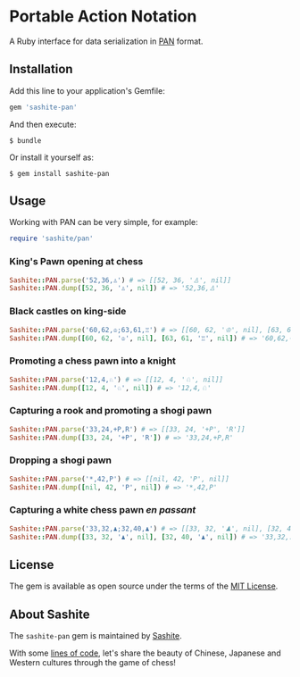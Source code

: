 # Portable Action Notation

A Ruby interface for data serialization in [PAN](https://developer.sashite.com/specs/portable-action-notation) format.

## Installation

Add this line to your application's Gemfile:

```ruby
gem 'sashite-pan'
```

And then execute:

    $ bundle

Or install it yourself as:

    $ gem install sashite-pan

## Usage

Working with PAN can be very simple, for example:

```ruby
require 'sashite/pan'
```

### King's Pawn opening at chess

```ruby
Sashite::PAN.parse('52,36,♙') # => [[52, 36, '♙', nil]]
Sashite::PAN.dump([52, 36, '♙', nil]) # => '52,36,♙'
```

### Black castles on king-side

```ruby
Sashite::PAN.parse('60,62,♔;63,61,♖') # => [[60, 62, '♔', nil], [63, 61, '♖', nil]]
Sashite::PAN.dump([60, 62, '♔', nil], [63, 61, '♖', nil]) # => '60,62,♔;63,61,♖'
```

### Promoting a chess pawn into a knight

```ruby
Sashite::PAN.parse('12,4,♘') # => [[12, 4, '♘', nil]]
Sashite::PAN.dump([12, 4, '♘', nil]) # => '12,4,♘'
```

### Capturing a rook and promoting a shogi pawn

```ruby
Sashite::PAN.parse('33,24,+P,R') # => [[33, 24, '+P', 'R']]
Sashite::PAN.dump([33, 24, '+P', 'R']) # => '33,24,+P,R'
```

### Dropping a shogi pawn

```ruby
Sashite::PAN.parse('*,42,P') # => [[nil, 42, 'P', nil]]
Sashite::PAN.dump([nil, 42, 'P', nil]) # => '*,42,P'
```

### Capturing a white chess pawn _en passant_

```ruby
Sashite::PAN.parse('33,32,♟;32,40,♟') # => [[33, 32, '♟', nil], [32, 40, '♟', nil]]
Sashite::PAN.dump([33, 32, '♟', nil], [32, 40, '♟', nil]) # => '33,32,♟;32,40,♟'
```

## License

The gem is available as open source under the terms of the [MIT License](https://opensource.org/licenses/MIT).

## About Sashite

The `sashite-pan` gem is maintained by [Sashite](https://sashite.com/).

With some [lines of code](https://github.com/sashite/), let's share the beauty of Chinese, Japanese and Western cultures through the game of chess!
